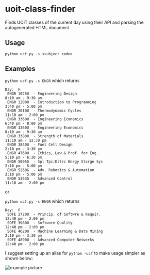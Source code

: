 # uoit-class-finder
Finds UOIT classes of the current day using their API and parsing the autogenerated HTML document

## Usage
`python ucf.py -s <subject code>`

## Examples
`python ucf.py -s ENGR`
which returns
```
Day:  F
 ENGR 1025U  - Engineering Design
8:10 am - 9:30 am
 ENGR 1200U  - Introduction to Programming
3:40 pm - 5:00 pm
 ENGR 2010U  - Thermodynamic Cycles
11:10 am - 2:00 pm
 ENGR 3360U  - Engineering Economics
6:40 pm - 8:00 pm
 ENGR 3360U  - Engineering Economics
8:10 am - 9:30 am
 ENGR 3380U  - Strength of Materials
11:10 am - 12:30 pm
 ENGR 3840U  - Fuel Cell Design
2:10 pm - 3:30 pm
 ENGR 4760U  - Ethics, Law & Prof. for Eng.
5:10 pm - 6:30 pm
 ENGR 5005G  - Spl Tpc:Eltrc Enrgy Storge Sys
2:10 pm - 5:00 pm
 ENGR 5260G  - Adv. Robotics & Automation
2:10 pm - 5:00 pm
 ENGR 5263G  - Advanced Control
11:10 am - 2:00 pm
``` 

or 

`python ucf.py -s ENGR` 
which returns
```
Day:  F
 SOFE 2720U  - Princip. of Softwre & Requir.
12:40 pm - 2:00 pm
 SOFE 3980U  - Software Quality
12:40 pm - 2:00 pm
 SOFE 4620U  - Machine Learning & Data Mining
2:10 pm - 3:30 pm
 SOFE 4890U  - Advanced Computer Networks
12:40 pm - 2:00 pm
```

I suggest setting up an alias for `python -ucf` to make usage simpler as shown below:

![example picture](https://i.imgur.com/0FYwGlC.png)
